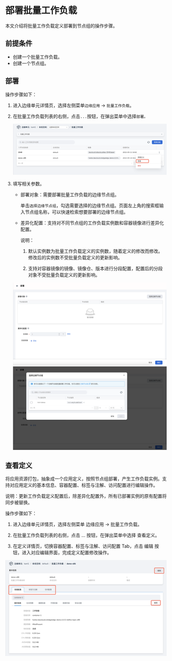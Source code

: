 # 部署批量工作负载

本文介绍将批量工作负载定义部署到节点组的操作步骤。

## 前提条件

- 创建一个批量工作负载。
- 创建一个节点组。

## 部署

操作步骤如下：

1. 进入边缘单元详情页，选择左侧菜单`边缘应用` -> `批量工作负载`。

2. 在批量工作负载列表的右侧，点击`...`按钮，在弹出菜单中选择`部署。`

    ![批量工作负载列表](../../images/deploy-01.png)

3. 填写相关参数。

    - 部署对象：需要部署批量工作负载的边缘节点组。
        
        单击`选择边缘节点组`，勾选需要选择的边缘节点组。页面左上角的搜索框输入节点组名称，可以快速检索想要部署的边缘节点组。

    - 差异化配置：支持对不同节点组的工作负载实例数和容器镜像进行差异化配置。
         
         说明：

         1. 默认实例数为批量工作负载定义的实例数，随着定义的修改而修改。修改后的实例数不受批量负载定义的更新影响。

         2. 支持对容器镜像的镜像、镜像仓、版本进行分段配置，配置后的分段对象不受批量负载定义的更新影响。

    ![部署](../../images/deploy-02.png)
    ![选择边缘节点组](../../images/deploy-03.png)

## 查看定义

将应用资源打包，抽象成一个应用定义，按照节点组部署，产生工作负载实例。支持对应用定义的基本信息、容器配置、标签与注解、访问配置进行编辑操作。

说明：更新工作负载定义配置后，除差异化配置外，所有已部署实例的原有配置将同步被替换。

操作步骤如下：

1. 进入边缘单元详情页，选择左侧菜单 边缘应用 -> 批量工作负载。

2. 在批量工作负载列表的右侧，点击 ... 按钮，在弹出菜单中选择 查看定义。

3. 在定义详情页，切换容器配置、标签与注解、访问配置 Tab，点击 编辑 按钮，进入对应编辑界面，完成定义配置修改操作。

![查看定义](../../images/deploy-04.png)
